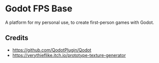 # Godot FPS Base

A platform for my personal use, to create first-person games with Godot.

## Credits

- https://github.com/QodotPlugin/Qodot
- https://verythieflike.itch.io/prototype-texture-generator
